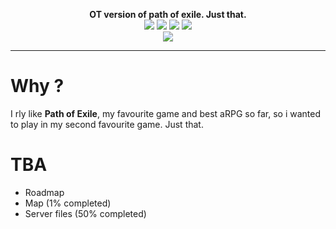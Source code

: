 

<p align="center">
 <strong>OT version of path of exile. Just that.</strong>
 <br>
 <img src="https://img.shields.io/github/last-commit/krossom/PathfOfTibia.svg">
 <img src="https://img.shields.io/github/issues/Krossom/PathfOfTibia.svg">
 <img src="https://img.shields.io/github/license/Krossom/PathfOfTibia.svg">
 <img src="https://img.shields.io/github/stars/Krossom/PathfOfTibia.svg">
 <br>
<img src="https://scontent.fscl15-1.fna.fbcdn.net/v/t1.0-9/61052832_666784957100009_4460592470568206336_n.png?_nc_cat=102&_nc_ht=scontent.fscl15-1.fna&oh=7356f2731427245342e03b329552f090&oe=5D61503F">


</p>
 
<hr>

# Why ? 
I rly like <strong>Path of Exile</strong>, my favourite game and best aRPG so far, so i wanted to play in my second favourite game. Just that.

# TBA
* Roadmap
* Map (1% completed)
* Server files (50% completed)
